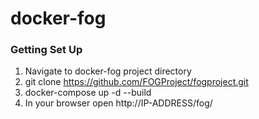 # docker-fog

### Getting Set Up
1. Navigate to docker-fog project directory
2. git clone https://github.com/FOGProject/fogproject.git
3. docker-compose up -d --build
4. In your browser open http://IP-ADDRESS/fog/
